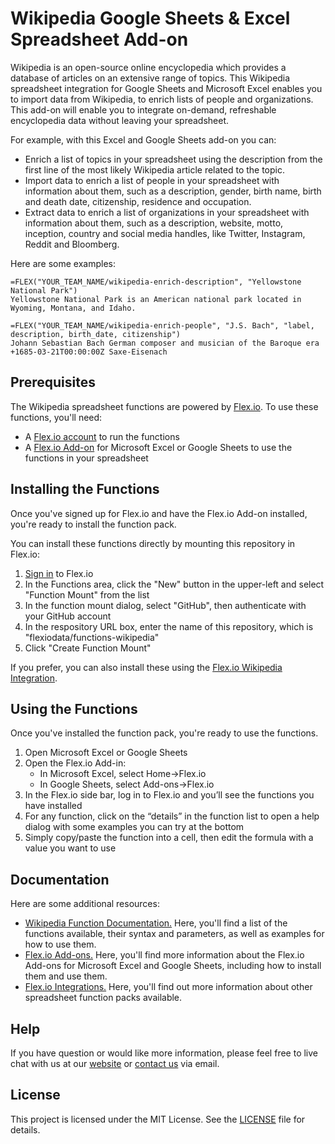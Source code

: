 # Wikipedia Google Sheets & Excel Spreadsheet Add-on

Wikipedia is an open-source online encyclopedia which provides a database of articles on an extensive range of topics. This Wikipedia spreadsheet integration for Google Sheets and Microsoft Excel enables you to import data from Wikipedia, to enrich lists of people and organizations. This add-on will enable you to integrate on-demand, refreshable encyclopedia data without leaving your spreadsheet.

For example, with this Excel and Google Sheets add-on you can:

* Enrich a list of topics in your spreadsheet using the description from the first line of the most likely Wikipedia article related to the topic.
* Import data to enrich a list of people in your spreadsheet with information about them, such as a description, gender, birth name, birth and death date, citizenship, residence and occupation.
* Extract data to enrich a list of organizations in your spreadsheet with information about them, such as a description, website, motto, inception, country and social media handles, like Twitter, Instagram, Reddit and Bloomberg.

Here are some examples:

```
=FLEX("YOUR_TEAM_NAME/wikipedia-enrich-description", "Yellowstone National Park")
Yellowstone National Park is an American national park located in Wyoming, Montana, and Idaho.
```

```
=FLEX("YOUR_TEAM_NAME/wikipedia-enrich-people", "J.S. Bach", "label, description, birth_date, citizenship")
Johann Sebastian Bach German composer and musician of the Baroque era +1685-03-21T00:00:00Z Saxe-Eisenach
```

## Prerequisites

The Wikipedia spreadsheet functions are powered by [Flex.io](https://www.flex.io). To use these functions, you'll need:

* A [Flex.io account](https://www.flex.io/app/signup) to run the functions
* A [Flex.io Add-on](https://www.flex.io/add-ons) for Microsoft Excel or Google Sheets to use the functions in your spreadsheet

## Installing the Functions

Once you've signed up for Flex.io and have the Flex.io Add-on installed, you're ready to install the function pack.

You can install these functions directly by mounting this repository in Flex.io:

1. [Sign in](https://www.flex.io/app/signin) to Flex.io
2. In the Functions area, click the "New" button in the upper-left and select "Function Mount" from the list
3. In the function mount dialog, select "GitHub", then authenticate with your GitHub account
4. In the respository URL box, enter the name of this repository, which is "flexiodata/functions-wikipedia"
5. Click "Create Function Mount"

If you prefer, you can also install these using the [Flex.io Wikipedia Integration](https://www.flex.io/integrations/wikipedia).

## Using the Functions

Once you've installed the function pack, you're ready to use the functions.

1. Open Microsoft Excel or Google Sheets
2. Open the Flex.io Add-in:
   - In Microsoft Excel, select Home->Flex.io
   - In Google Sheets, select Add-ons->Flex.io
3. In the Flex.io side bar, log in to Flex.io and you’ll see the functions you have installed
4. For any function, click on the “details” in the function list to open a help dialog with some examples you can try at the bottom
5. Simply copy/paste the function into a cell, then edit the formula with a value you want to use

## Documentation

Here are some additional resources:

* [Wikipedia Function Documentation.](https://www.flex.io/integrations/wikipedia#functions-and-syntax) Here, you'll find a list of the functions available, their syntax and parameters, as well as examples for how to use them.
* [Flex.io Add-ons.](https://www.flex.io/add-ons) Here, you'll find more information about the Flex.io Add-ons for Microsoft Excel and Google Sheets, including how to install them and use them.
* [Flex.io Integrations.](https://www.flex.io/integrations) Here, you'll find out more information about other spreadsheet function packs available.

## Help

If you have question or would like more information, please feel free to live chat with us at our [website](https://www.flex.io) or [contact us](https://www.flex.io/about#contact-us) via email.

## License

This project is licensed under the MIT License. See the [LICENSE](LICENSE) file for details.

